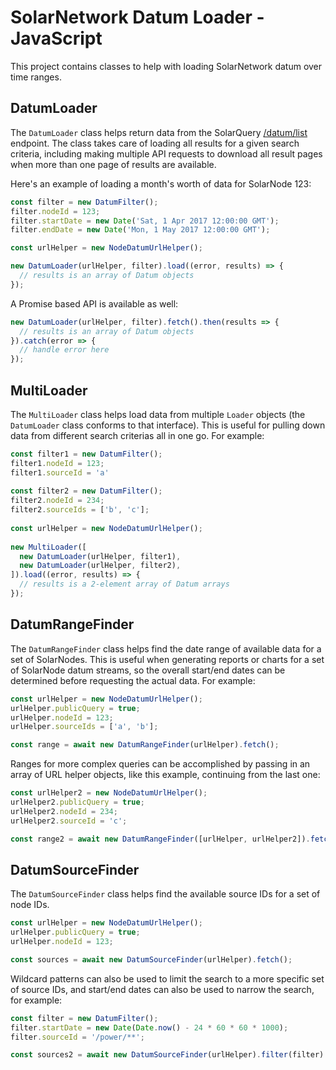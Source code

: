 # SolarNetwork Datum Loader - JavaScript

This project contains classes to help with loading SolarNetwork datum over time ranges.

## DatumLoader

The `DatumLoader` class helps return data from the SolarQuery [/datum/list][datum-list]
endpoint. The class takes care of loading all results for a given search criteria,
including making multiple API requests to download all result pages when more than
one page of results are available.

Here's an example of loading a month's worth of data for SolarNode 123:

```js
const filter = new DatumFilter();
filter.nodeId = 123;
filter.startDate = new Date('Sat, 1 Apr 2017 12:00:00 GMT');
filter.endDate = new Date('Mon, 1 May 2017 12:00:00 GMT');

const urlHelper = new NodeDatumUrlHelper();

new DatumLoader(urlHelper, filter).load((error, results) => {
  // results is an array of Datum objects
});
```

A Promise based API is available as well:

```js
new DatumLoader(urlHelper, filter).fetch().then(results => {
  // results is an array of Datum objects
}).catch(error => {
  // handle error here
});
```

## MultiLoader

The `MultiLoader` class helps load data from multiple `Loader` objects (the 
`DatumLoader` class conforms to that interface). This is useful for pulling
down data from different search criterias all in one go. For example:

```js
const filter1 = new DatumFilter();
filter1.nodeId = 123;
filter1.sourceId = 'a'
 
const filter2 = new DatumFilter();
filter2.nodeId = 234;
filter2.sourceIds = ['b', 'c'];
 
const urlHelper = new NodeDatumUrlHelper();
 
new MultiLoader([
  new DatumLoader(urlHelper, filter1),
  new DatumLoader(urlHelper, filter2),
]).load((error, results) => {
  // results is a 2-element array of Datum arrays
});
```

## DatumRangeFinder

The `DatumRangeFinder` class helps find the date range of available data for a set of
SolarNodes. This is useful when generating reports or charts for a set of SolarNode datum
streams, so the overall start/end dates can be determined before requesting the actual data.
For example:

```js
const urlHelper = new NodeDatumUrlHelper();
urlHelper.publicQuery = true;
urlHelper.nodeId = 123;
urlHelper.sourceIds = ['a', 'b'];

const range = await new DatumRangeFinder(urlHelper).fetch(); 
```

Ranges for more complex queries can be accomplished by passing in an array of URL helper
objects, like this example, continuing from the last one:

```js
const urlHelper2 = new NodeDatumUrlHelper();
urlHelper2.publicQuery = true;
urlHelper2.nodeId = 234;
urlHelper2.sourceId = 'c';

const range2 = await new DatumRangeFinder([urlHelper, urlHelper2]).fetch();
```

## DatumSourceFinder

The `DatumSourceFinder` class helps find the available source IDs for a set of node IDs.

```js
const urlHelper = new NodeDatumUrlHelper();
urlHelper.publicQuery = true;
urlHelper.nodeId = 123;

const sources = await new DatumSourceFinder(urlHelper).fetch();
```

Wildcard patterns can also be used to limit the search to a more specific set of source IDs,
and start/end dates can also be used to narrow the search, for example:

```js
const filter = new DatumFilter();
filter.startDate = new Date(Date.now() - 24 * 60 * 60 * 1000);
filter.sourceId = '/power/**';

const sources2 = await new DatumSourceFinder(urlHelper).filter(filter).fetch();
```


 [datum-list]: https://github.com/SolarNetwork/solarnetwork/wiki/SolarQuery-API#datum-list
